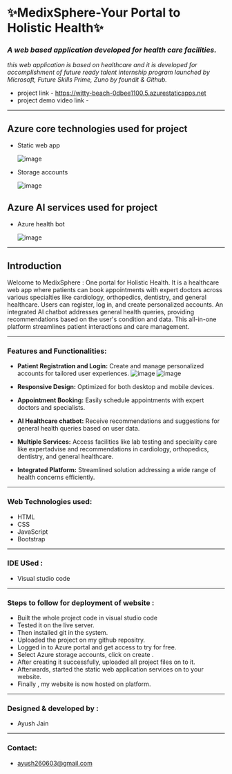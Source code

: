# **✨MedixSphere-Your Portal to Holistic Health✨**


### _A web based application developed for health care facilities._

_this web application is based on healthcare and it is developed for accomplishment of future ready talent internship program launched by Microsoft, Future Skills Prime, Zuno by foundit & Github._
* project link - https://witty-beach-0dbee1100.5.azurestaticapps.net
* project demo video link -
___  
## Azure core technologies used for project

* Static web app

  ![image](https://github.com/Ayush260603/FRT-Project/assets/114318642/6957f06b-5503-4a2a-b0e9-b16d34951765)

* Storage accounts

  ![image](https://github.com/Ayush260603/FRT-Project/assets/114318642/3c3f8874-c2c6-4e2a-8a50-8ef1342413b7)

  
## Azure AI services used for project

* Azure health bot

  ![image](https://github.com/Ayush260603/FRT-Project/assets/114318642/029fd47e-12cd-4d26-bbcb-91847f2b7355)

___
## Introduction
Welcome to MedixSphere : One portal for Holistic Health. It is a healthcare web app where patients can book appointments with expert doctors across various specialties like cardiology, orthopedics, dentistry, and general healthcare. Users can register, log in, and create personalized accounts. An integrated AI chatbot addresses general health queries, providing recommendations based on the user's condition and data. This all-in-one platform streamlines patient interactions and care management.
___
### Features and Functionalities:
* **Patient Registration and Login:** Create and manage personalized accounts for tailored user experiences.
  ![image](https://github.com/Ayush260603/FRT-Project/assets/114318642/2924a7d3-d207-41b9-8ecd-722dc5bd9b6a) ![image](https://github.com/Ayush260603/FRT-Project/assets/114318642/7bcc7e00-8c7c-4be5-8154-1f7e1f7e1aef)
* **Responsive Design:** Optimized for both desktop and mobile devices.
* **Appointment Booking:** Easily schedule appointments with expert doctors and specialists.
  
* **AI Healthcare chatbot:** Receive recommendations and suggestions for general health queries based on user data.
* **Multiple Services:** Access facilities like lab testing and speciality care like expertadvise and recommendations in cardiology, orthopedics, dentistry, and general healthcare.
* **Integrated Platform:** Streamlined solution addressing a wide range of health concerns efficiently.
___
### Web Technologies used:
* HTML
* CSS
* JavaScript
* Bootstrap
___
### IDE USed :
* Visual studio code
___
### Steps to follow for deployment of website :
* Built the whole project code in visual studio code
* Tested it on the live server.
* Then installed git in the system.
* Uploaded the project on my github repositry.
* Logged in to Azure portal and get access to try for free.
* Select Azure storage accounts, click on create .
* After creating it successfully, uploaded all project files on to it.
* Afterwards, started the static web application services on to your website.
* Finally , my website is now hosted on platform.
___
### Designed & developed by :
* Ayush Jain
___
### Contact:
* ayush260603@gmail.com
